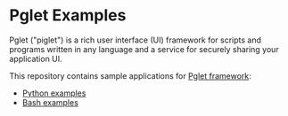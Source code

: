 # Pglet Examples

Pglet ("piglet") is a rich user interface (UI) framework for scripts and programs written in any language and a service for securely sharing your application UI.

This repository contains sample applications for [Pglet framework](https://github.com/pglet/pglet):

* [Python examples](python)
* [Bash examples](bash)